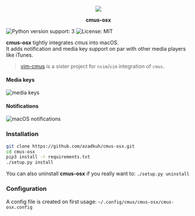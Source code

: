 <p align="center">
	<img src="https://github.com/azadkuh/cmus-osx/blob/master/cmus-osx/cmus-icon.png?raw=true">
</p>
<p align="center">
	<strong>cmus-osx</strong>
</p>

![Python version support: 3](https://img.shields.io/badge/python-3-green.svg)
![License: MIT](https://img.shields.io/badge/license-MIT-green.svg)

**cmus-osx** tightly integrates *cmus* into macOS.   
It adds notification and media key support on par with other media players like iTunes.


> [vim-cmus](https://github.com/azadkuh/vim-cmus) is a sister project for `nvim`/`vim` integration of `cmus`.


#### Media keys
![media keys](https://cloud.githubusercontent.com/assets/6501462/14425436/7d69fd8c-fffc-11e5-93ac-3ee26ba6e299.png)

#### Notifications
![macOS notifications](https://cloud.githubusercontent.com/assets/9287847/21743528/47fc9cb2-d504-11e6-915f-62b6dc9b487d.gif)


### Installation
```bash
git clone https://github.com/azadkuh/cmus-osx.git
cd cmus-osx
pip3 install -r requirements.txt
./setup.py install
```

You can also uninstall **cmus-osx** if you really want to: `./setup.py uninstall`

### Configuration
A config file is created on first usage: `~/.config/cmus/cmus-osx/cmus-osx.config`
